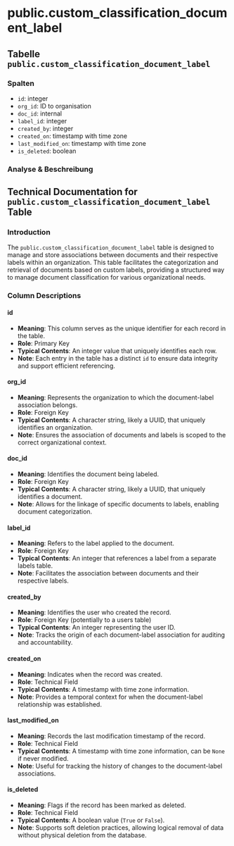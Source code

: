 # public.custom\_classification\_document\_label

## Tabelle `public.custom_classification_document_label`

### Spalten

* `id`: integer
* `org_id`: ID to organisation
* `doc_id`: internal
* `label_id`: integer
* `created_by`: integer
* `created_on`: timestamp with time zone
* `last_modified_on`: timestamp with time zone
* `is_deleted`: boolean

### Analyse & Beschreibung

## Technical Documentation for `public.custom_classification_document_label` Table

### Introduction

The `public.custom_classification_document_label` table is designed to manage and store associations between documents and their respective labels within an organization. This table facilitates the categorization and retrieval of documents based on custom labels, providing a structured way to manage document classification for various organizational needs.

### Column Descriptions

#### id

* **Meaning**: This column serves as the unique identifier for each record in the table.
* **Role**: Primary Key
* **Typical Contents**: An integer value that uniquely identifies each row.
* **Note**: Each entry in the table has a distinct `id` to ensure data integrity and support efficient referencing.

#### org\_id

* **Meaning**: Represents the organization to which the document-label association belongs.
* **Role**: Foreign Key
* **Typical Contents**: A character string, likely a UUID, that uniquely identifies an organization.
* **Note**: Ensures the association of documents and labels is scoped to the correct organizational context.

#### doc\_id

* **Meaning**: Identifies the document being labeled.
* **Role**: Foreign Key
* **Typical Contents**: A character string, likely a UUID, that uniquely identifies a document.
* **Note**: Allows for the linkage of specific documents to labels, enabling document categorization.

#### label\_id

* **Meaning**: Refers to the label applied to the document.
* **Role**: Foreign Key
* **Typical Contents**: An integer that references a label from a separate labels table.
* **Note**: Facilitates the association between documents and their respective labels.

#### created\_by

* **Meaning**: Identifies the user who created the record.
* **Role**: Foreign Key (potentially to a users table)
* **Typical Contents**: An integer representing the user ID.
* **Note**: Tracks the origin of each document-label association for auditing and accountability.

#### created\_on

* **Meaning**: Indicates when the record was created.
* **Role**: Technical Field
* **Typical Contents**: A timestamp with time zone information.
* **Note**: Provides a temporal context for when the document-label relationship was established.

#### last\_modified\_on

* **Meaning**: Records the last modification timestamp of the record.
* **Role**: Technical Field
* **Typical Contents**: A timestamp with time zone information, can be `None` if never modified.
* **Note**: Useful for tracking the history of changes to the document-label associations.

#### is\_deleted

* **Meaning**: Flags if the record has been marked as deleted.
* **Role**: Technical Field
* **Typical Contents**: A boolean value (`True` or `False`).
* **Note**: Supports soft deletion practices, allowing logical removal of data without physical deletion from the database.
